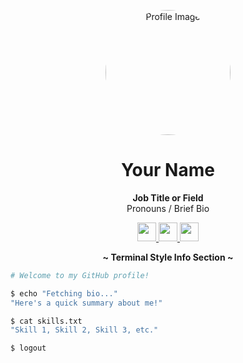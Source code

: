 <p align="center">
  <img src="link_to_your_profile_image.png" alt="Profile Image" style="border-radius: 50%; width: 200px; height: 200px;">
</p>

<h1 align="center">Your Name</h1>
<p align="center">
  <strong>Job Title or Field</strong><br>
  Pronouns / Brief Bio
</p>

<p align="center">
  <!-- Replace `#` with actual URLs -->
  <a href="#">
    <img src="link_to_linkedin_icon.png" width="30px" height="30px">
  </a>
  <a href="#">
    <img src="link_to_github_icon.png" width="30px" height="30px">
  </a>
  <a href="#">
    <img src="link_to_twitter_icon.png" width="30px" height="30px">
  </a>
  <!-- Additional social media or relevant links -->
</p>

<p align="center">
  <strong>~ Terminal Style Info Section ~</strong>
</p>

```bash
# Welcome to my GitHub profile!

$ echo "Fetching bio..."
"Here's a quick summary about me!"

$ cat skills.txt
"Skill 1, Skill 2, Skill 3, etc."

$ logout
